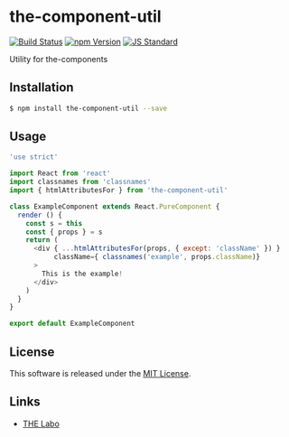 the-component-util
==========

<!---
This file is generated by the-tmpl. Do not update manually.
--->

<!-- Badge Start -->
<a name="badges"></a>

[![Build Status][bd_travis_shield_url]][bd_travis_url]
[![npm Version][bd_npm_shield_url]][bd_npm_url]
[![JS Standard][bd_standard_shield_url]][bd_standard_url]

[bd_repo_url]: https://github.com/the-labo/the-component-util
[bd_travis_url]: http://travis-ci.org/the-labo/the-component-util
[bd_travis_shield_url]: http://img.shields.io/travis/the-labo/the-component-util.svg?style=flat
[bd_travis_com_url]: http://travis-ci.com/the-labo/the-component-util
[bd_travis_com_shield_url]: https://api.travis-ci.com/the-labo/the-component-util.svg?token=
[bd_license_url]: https://github.com/the-labo/the-component-util/blob/master/LICENSE
[bd_npm_url]: http://www.npmjs.org/package/the-component-util
[bd_npm_shield_url]: http://img.shields.io/npm/v/the-component-util.svg?style=flat
[bd_standard_url]: http://standardjs.com/
[bd_standard_shield_url]: https://img.shields.io/badge/code%20style-standard-brightgreen.svg

<!-- Badge End -->


<!-- Description Start -->
<a name="description"></a>

Utility for the-components

<!-- Description End -->


<!-- Overview Start -->
<a name="overview"></a>



<!-- Overview End -->


<!-- Sections Start -->
<a name="sections"></a>

<!-- Section from "doc/guides/01.Installation.md.hbs" Start -->

<a name="section-doc-guides-01-installation-md"></a>

Installation
-----

```bash
$ npm install the-component-util --save
```


<!-- Section from "doc/guides/01.Installation.md.hbs" End -->

<!-- Section from "doc/guides/02.Usage.md.hbs" Start -->

<a name="section-doc-guides-02-usage-md"></a>

Usage
---------

```javascript
'use strict'

import React from 'react'
import classnames from 'classnames'
import { htmlAttributesFor } from 'the-component-util'

class ExampleComponent extends React.PureComponent {
  render () {
    const s = this
    const { props } = s
    return (
      <div { ...htmlAttributesFor(props, { except: 'className' }) }
           className={ classnames('example', props.className)}
      >
        This is the example!
      </div>
    )
  }
}

export default ExampleComponent

```


<!-- Section from "doc/guides/02.Usage.md.hbs" End -->


<!-- Sections Start -->


<!-- LICENSE Start -->
<a name="license"></a>

License
-------
This software is released under the [MIT License](https://github.com/the-labo/the-component-util/blob/master/LICENSE).

<!-- LICENSE End -->


<!-- Links Start -->
<a name="links"></a>

Links
------

+ [THE Labo][t_h_e_labo_url]

[t_h_e_labo_url]: https://github.com/the-labo

<!-- Links End -->
